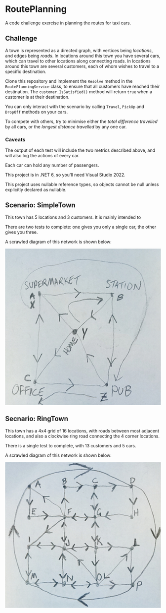 # RoutePlanning

A code challenge exercise in planning the routes for taxi cars.

## Challenge
A town is represented as a directed graph, with vertices being _locations_, and edges being _roads_.
In locations around this town you have several cars, which can travel to other locations along connecting roads.
In locations around this town are several customers, each of whom wishes to travel to a specific destination.

Clone this repository and implement the `Resolve` method in the `RoutePlanningService` class, to ensure that all customers have reached their destination. The `customer.IsSatisfied()` method will return `true` when a customer is at their destination.

You can only interact with the scenario by calling `Travel`, `PickUp` and `DropOff` methods on your cars.

To compete with others, try to minimise either the _total difference travelled_ by all cars, or the _longest distance travelled_ by any one car.

### Caveats
The output of each test will include the two metrics described above, and will also log the actions of every car.

Each car can hold any number of passengers.

This project is in .NET 6, so you'll need Visual Studio 2022.

This project uses nullable reference types, so objects cannot be null unless explicitly declared as nullable.

## Scenario: SimpleTown

This town has 5 locations and 3 customers. It is mainly intended to 

There are two tests to complete: one gives you only a single car, the other gives you three.

A scrawled diagram of this network is shown below:

<img src="SimpleTown.jpg" width="512"/>

## Secnario: RingTown

This town has a 4x4 grid of 16 locations, with roads between most adjacent locations, and also a clockwise ring road connecting the 4 corner locations.

There is a single test to complete, with 13 customers and 5 cars.

A scrawled diagram of this network is shown below:

<img src="RingTown.jpg" width="512"/>
